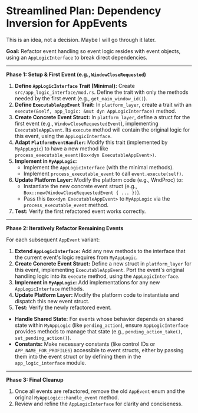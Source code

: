 # Streamlined Plan: Dependency Inversion for AppEvents

This is an idea, not a decision. Maybe I will go through it later.

**Goal:** Refactor event handling so event logic resides with event objects, using an `AppLogicInterface` to break direct dependencies.

---

**Phase 1: Setup & First Event (e.g., `WindowCloseRequested`)**

1.  **Define `AppLogicInterface` Trait (Minimal):** Create `src/app_logic_interface/mod.rs`. Define the trait with only the methods needed by the first event (e.g., `get_main_window_id()`).
2.  **Define `ExecutableAppEvent` Trait:** In `platform_layer`, create a trait with an `execute(&self, app_logic: &mut dyn AppLogicInterface)` method.
3.  **Create Concrete Event Struct:** In `platform_layer`, define a struct for the first event (e.g., `WindowCloseRequestedEvent`), implementing `ExecutableAppEvent`. Its `execute` method will contain the original logic for this event, using the `AppLogicInterface`.
4.  **Adapt `PlatformEventHandler`:** Modify this trait (implemented by `MyAppLogic`) to have a new method like `process_executable_event(Box<dyn ExecutableAppEvent>)`.
5.  **Implement in `MyAppLogic`:**
    *   Implement the `AppLogicInterface` (with the minimal methods).
    *   Implement `process_executable_event` to call `event.execute(self)`.
6.  **Update Platform Layer:** Modify the platform code (e.g., WndProc) to:
    *   Instantiate the new concrete event struct (e.g., `Box::new(WindowCloseRequestedEvent { ... })`).
    *   Pass this `Box<dyn ExecutableAppEvent>` to `MyAppLogic` via the `process_executable_event` method.
7.  **Test:** Verify the first refactored event works correctly.

---

**Phase 2: Iteratively Refactor Remaining Events**

For each subsequent `AppEvent` variant:

1.  **Extend `AppLogicInterface`:** Add any new methods to the interface that the current event's logic requires from `MyAppLogic`.
2.  **Create Concrete Event Struct:** Define a new struct in `platform_layer` for this event, implementing `ExecutableAppEvent`. Port the event's original handling logic into its `execute` method, using the `AppLogicInterface`.
3.  **Implement in `MyAppLogic`:** Add implementations for any new `AppLogicInterface` methods.
4.  **Update Platform Layer:** Modify the platform code to instantiate and dispatch this new event struct.
5.  **Test:** Verify the newly refactored event.

*   **Handle Shared State:** For events whose behavior depends on shared state within `MyAppLogic` (like `pending_action`), ensure `AppLogicInterface` provides methods to manage that state (e.g., `pending_action_take()`, `set_pending_action()`).
*   **Constants:** Make necessary constants (like control IDs or `APP_NAME_FOR_PROFILES`) accessible to event structs, either by passing them into the event struct or by defining them in the `app_logic_interface` module.

---

**Phase 3: Final Cleanup**

1.  Once all events are refactored, remove the old `AppEvent` enum and the original `MyAppLogic::handle_event` method.
2.  Review and refine the `AppLogicInterface` for clarity and conciseness.
